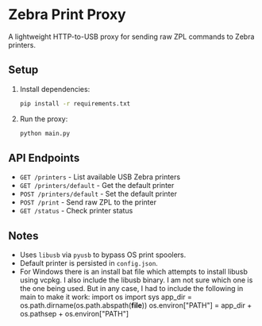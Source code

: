 # Zebra Print Proxy

A lightweight HTTP-to-USB proxy for sending raw ZPL commands to Zebra printers.

## Setup

1. Install dependencies:
   ```sh
   pip install -r requirements.txt
   ```
2. Run the proxy:
   ```sh
   python main.py
   ```

## API Endpoints

- `GET /printers` - List available USB Zebra printers
- `GET /printers/default` - Get the default printer
- `POST /printers/default` - Set the default printer
- `POST /print` - Send raw ZPL to the printer
- `GET /status` - Check printer status

## Notes
- Uses `libusb` via `pyusb` to bypass OS print spoolers.
- Default printer is persisted in `config.json`.
- For Windows there is an install bat file which attempts to install libusb using vcpkg. I also include the libusb binary. I am not sure which one is the one being used. But in any case, I had to include the following in main to make it work:
import os
import sys
app_dir = os.path.dirname(os.path.abspath(__file__))
os.environ["PATH"] = app_dir + os.pathsep + os.environ["PATH"]
